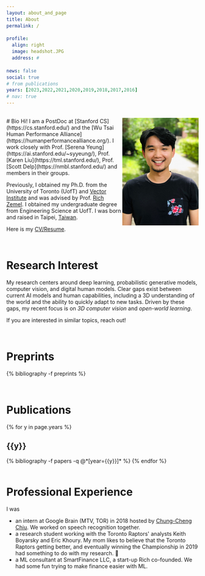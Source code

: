 ```yaml
---
layout: about_and_page
title: About
permalink: /

profile:
  align: right
  image: headshot.JPG
  address: #

news: false
social: true
# from publications
years: [2023,2022,2021,2020,2019,2018,2017,2016]
# nav: true
---
```

<br/>

<img align="right" width="200px" src="assets/img/headshot.JPG">
# Bio
Hi! I am a PostDoc at [Stanford CS](https://cs.stanford.edu/) and the [Wu Tsai Human Performance Alliance](https://humanperformancealliance.org/). I work closely with Prof. [Serena Yeung](https://ai.stanford.edu/~syyeung/), Prof. [Karen Liu](https://tml.stanford.edu/), Prof. [Scott Delp](https://nmbl.stanford.edu/) and members in their groups. 


Previously, I obtained my Ph.D. from the University of Toronto (UofT) and [Vector Institute](https://vectorinstitute.ai/) and was advised by Prof. [Rich Zemel](http://www.cs.toronto.edu/~zemel/inquiry/home.php). I obtained my undergraduate degree from Engineering Science at UofT. I was born and raised in Taipei, [Taiwan](https://www.youtube.com/watch?v=FYpyquAvYLM).

Here is my [CV/Resume](assets/pdf/Kuan_Chieh_Wang_resume-202308.pdf).

<br/>

# Research Interest
My research centers around deep learning, probabilistic generative models, computer vision, and digital human models. 
Clear gaps exist between current AI models and human capabilities, including a 3D understanding of the world and the ability to quickly adapt to new tasks.  Driven by these gaps, my recent focus is on <span class="font-weight-bold">*3D computer vision*</span> and <span class="font-weight-bold">*open-world learning*</span>.

<!-- Along with my colleagues , we think about how to use AI and neural networks to optimize athletic performance 🏋🏻‍♂️.  More specifically, my current projects revolve around <span class="font-weight-bold">3D human motion reconstruction from casually captured videos</span>. -->

If you are interested in similar topics, reach out! 

<br/>

# Preprints
<div class="publications">

  {% bibliography -f preprints %}
</div> 

<br/>


# Publications
<div class="publications">

{% for y in page.years %}
  <h2 class="year">{{y}}</h2>
  {% bibliography -f papers -q @*[year={{y}}]* %}
{% endfor %}

</div> 

<br/>

# Professional Experience
I was
* an intern at Google Brain (MTV, TOR) in 2018 hosted by [Chung-Cheng Chiu](https://ai.google/research/people/ChungChengChiu). We worked on speech recognition together.
* a research student working with the Toronto Raptors' analysts Keith Boyarsky and Eric Khoury. My mom likes to believe that the Toronto Raptors getting better, and eventually winning the Championship in 2019 had something to do with my research. 🤔
* a ML consultant at SmartFinance LLC, a start-up Rich co-founded. We had some fun trying to make finance easier with ML. 




